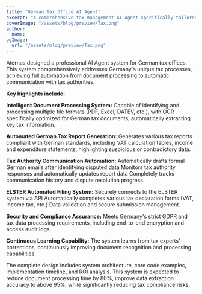 ```yaml
---
title: "German Tax Office AI Agent"
excerpt: "A comprehensive tax management AI Agent specifically tailored for German tax offices, capable of automatically processing documents, generating reports, communicating with tax authorities, and completing tax filings. This system will significantly improve the efficiency of tax offices, reduce human errors, and ensure tax compliance."
coverImage: "/assets/blog/preview/Tax.png"
author:
  name:
ogImage:
  url: "/assets/blog/preview/Tax.png"
---
```


Aternas designed a professional AI Agent system for German tax offices. This system comprehensively addresses Germany's unique tax processes, achieving full automation from document processing to automatic communication with tax authorities.

**Key highlights include:**

**Intelligent Document Processing System:** 
Capable of identifying and processing multiple file formats (PDF, Excel, DATEV, etc.), with OCR specifically optimized for German tax documents, automatically extracting key tax information.

**Automated German Tax Report Generation:**
Generates various tax reports compliant with German standards, including VAT calculation tables, income and expenditure statements, highlighting suspicious or contradictory data.

**Tax Authority Communication Automation:**
Automatically drafts formal German emails after identifying disputed data Monitors tax authority responses and automatically updates report data Completely tracks communication history and dispute resolution progress.

**ELSTER Automated Filing System:**
Securely connects to the ELSTER system via API Automatically completes various tax declaration forms (VAT, income tax, etc.) Data validation and secure submission management.

**Security and Compliance Assurance:**
Meets Germany's strict GDPR and tax data processing requirements, including end-to-end encryption and access audit logs.

**Continuous Learning Capability:**
The system learns from tax experts' corrections, continuously improving document recognition and processing capabilities.

The complete design includes system architecture, core code examples, implementation timeline, and ROI analysis. This system is expected to reduce document processing time by 80%, improve data extraction accuracy to above 95%, while significantly reducing tax compliance risks.